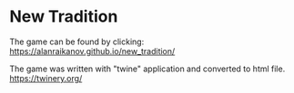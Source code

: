 # New Tradition

The game can be found by clicking: https://alanraikanov.github.io/new_tradition/

The game was written with "twine" application and converted to html file.
https://twinery.org/
